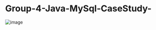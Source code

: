 # Group-4-Java-MySql-CaseStudy-

![image](https://github.com/user-attachments/assets/d99faefc-9a3d-42f3-b1f0-a23298bf9c52)
